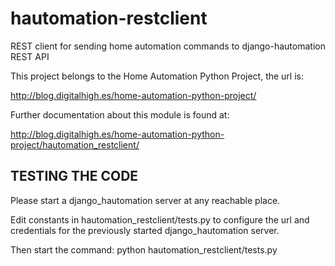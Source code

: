 hautomation-restclient
==================

REST client for sending home automation commands to django-hautomation REST API

This project belongs to the Home Automation Python Project, the url is: 

http://blog.digitalhigh.es/home-automation-python-project/

Further documentation about this module is found at:

http://blog.digitalhigh.es/home-automation-python-project/hautomation_restclient/


TESTING THE CODE
----------------

Please start a django_hautomation server at any reachable place.

Edit constants in hautomation_restclient/tests.py to configure the url and credentials
for the previously started django_hautomation server.

Then start the command: python hautomation_restclient/tests.py